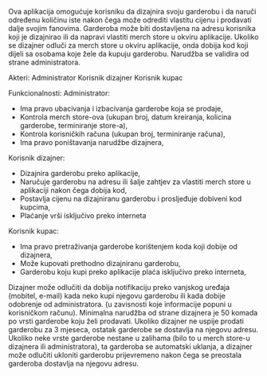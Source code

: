 Ova aplikacija omogućuje korisniku da dizajnira svoju garderobu i da naruči određenu količinu iste nakon čega može odrediti vlastitu cijenu i prodavati dalje svojim fanovima. Garderoba može biti dostavljena na adresu korisnika koji je dizajnirao ili da napravi vlastiti merch store u okviru aplikacije. Ukoliko se dizajner odluči za merch store u okviru aplikacije, onda dobija kod koji dijeli sa osobama koje žele da kupuju garderobu. Narudžba se validira od strane administratora. 
 
Akteri:
Administrator
Korisnik dizajner
Korisnik kupac
 
Funkcionalnosti:
Administrator:
- Ima pravo ubacivanja i izbacivanja garderobe koja se prodaje,
- Kontrola merch store-ova (ukupan broj, datum kreiranja, kolicina garderobe, terminiranje store-a),
- Kontrola korisničkih računa (ukupan broj, terminiranje računa),
- Ima pravo poništavanja narudžbe dizajnera,
 
Korisnik dizajner:
- Dizajnira garderobu preko aplikacije,
- Naručuje garderobu na adresu ili šalje zahtjev za vlastiti merch store u aplikaciji nakon čega dobija kod,
- Postavlja cijenu na dizajniranu garderobu i prosljeđuje dobiveni kod kupcima,
- Plaćanje vrši isključivo preko interneta
 
Korisnik kupac:
- Ima pravo pretraživanja garderobe korištenjem koda koji dobije od dizajnera,
- Može kupovati prethodno dizajniranu garderobu,
- Garderobu koju kupi preko aplikacije plaća isključivo preko interneta,
 
Dizajner može odlučiti da dobija notifikaciju preko vanjskog uređaja (mobitel, e-mail) kada neko kupi njegovu garderobu ili kada dobije odobrenje od administratora. (u zavisnosti koje informacije popuni u korisničkom računu). Minimalna narudžba od strane dizajnera je 50 komada po vrsti garderobe koju želi prodavati. Ukoliko dizajner ne uspije prodati garderobu za 3 mjeseca, ostatak garderobe se dostavlja na njegovu adresu. Ukoliko neke vrste garderobe nestane u zalihama (bilo to u merch store-u dizajnera ili administratora), ta garderoba se automatski uklanja, a dizajner može odlučiti ukloniti garderobu prijevremeno nakon čega se preostala garderoba dostavlja na njegovu adresu.
